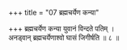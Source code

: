 +++
title = "07 ब्रह्मचर्येण कन्या"

+++
ब्रह्मचर्येण कन्या युवानं विन्दते पतिम् ।  
अनड्वान् ब्रह्मचर्येणाश्वो घासं जिगीर्षति ॥ ८ ॥